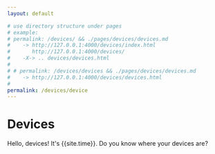 ```yaml
---
layout: default

# use directory structure under pages
# example: 
# permalink: /devices/ && ./pages/devices/devices.md 
#    -> http://127.0.0.1:4000/devices/index.html 
#       http://127.0.0.1:4000/devices/
#    -X-> .. devices/devices.html
# 
# # permalink: /devices/devices && ./pages/devices/devices.md 
#    -> http://127.0.0.1:4000/devices/devices.html 
# 
permalink: /devices/device
---
```


# Devices

Hello, devices! It's {{site.time}}. Do you know where your devices are?
